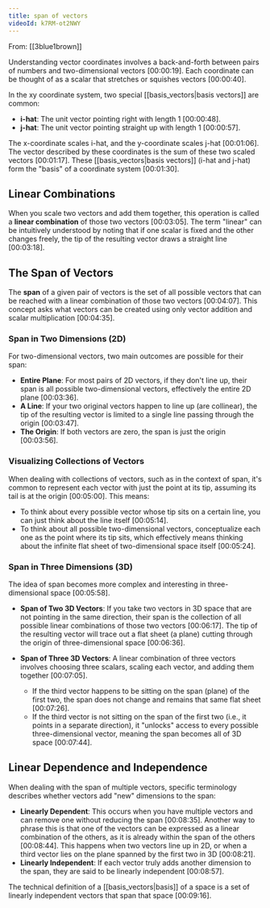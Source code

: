 ```yaml
---
title: span of vectors
videoId: k7RM-ot2NWY
---
```


From: [[3blue1brown]] <br/> 

Understanding vector coordinates involves a back-and-forth between pairs of numbers and two-dimensional vectors <a class="yt-timestamp" data-t="00:00:19">[00:00:19]</a>. Each coordinate can be thought of as a scalar that stretches or squishes vectors <a class="yt-timestamp" data-t="00:00:40">[00:00:40]</a>.

In the xy coordinate system, two special [[basis_vectors|basis vectors]] are common:
*   **i-hat**: The unit vector pointing right with length 1 <a class="yt-timestamp" data-t="00:00:48">[00:00:48]</a>.
*   **j-hat**: The unit vector pointing straight up with length 1 <a class="yt-timestamp" data-t="00:00:57">[00:00:57]</a>.

The x-coordinate scales i-hat, and the y-coordinate scales j-hat <a class="yt-timestamp" data-t="00:01:06">[00:01:06]</a>. The vector described by these coordinates is the sum of these two scaled vectors <a class="yt-timestamp" data-t="00:01:17">[00:01:17]</a>. These [[basis_vectors|basis vectors]] (i-hat and j-hat) form the "basis" of a coordinate system <a class="yt-timestamp" data-t="00:01:30">[00:01:30]</a>.

## Linear Combinations

When you scale two vectors and add them together, this operation is called a **linear combination** of those two vectors <a class="yt-timestamp" data-t="00:03:05">[00:03:05]</a>. The term "linear" can be intuitively understood by noting that if one scalar is fixed and the other changes freely, the tip of the resulting vector draws a straight line <a class="yt-timestamp" data-t="00:03:18">[00:03:18]</a>.

## The Span of Vectors

The **span** of a given pair of vectors is the set of all possible vectors that can be reached with a linear combination of those two vectors <a class="yt-timestamp" data-t="00:04:07">[00:04:07]</a>. This concept asks what vectors can be created using only vector addition and scalar multiplication <a class="yt-timestamp" data-t="00:04:35">[00:04:35]</a>.

### Span in Two Dimensions (2D)

For two-dimensional vectors, two main outcomes are possible for their span:
*   **Entire Plane**: For most pairs of 2D vectors, if they don't line up, their span is all possible two-dimensional vectors, effectively the entire 2D plane <a class="yt-timestamp" data-t="00:03:36">[00:03:36]</a>.
*   **A Line**: If your two original vectors happen to line up (are collinear), the tip of the resulting vector is limited to a single line passing through the origin <a class="yt-timestamp" data-t="00:03:47">[00:03:47]</a>.
*   **The Origin**: If both vectors are zero, the span is just the origin <a class="yt-timestamp" data-t="00:03:56">[00:03:56]</a>.

### Visualizing Collections of Vectors

When dealing with collections of vectors, such as in the context of span, it's common to represent each vector with just the point at its tip, assuming its tail is at the origin <a class="yt-timestamp" data-t="00:05:00">[00:05:00]</a>. This means:
*   To think about every possible vector whose tip sits on a certain line, you can just think about the line itself <a class="yt-timestamp" data-t="00:05:14">[00:05:14]</a>.
*   To think about all possible two-dimensional vectors, conceptualize each one as the point where its tip sits, which effectively means thinking about the infinite flat sheet of two-dimensional space itself <a class="yt-timestamp" data-t="00:05:24">[00:05:24]</a>.

### Span in Three Dimensions (3D)

The idea of span becomes more complex and interesting in three-dimensional space <a class="yt-timestamp" data-t="00:05:58">[00:05:58]</a>.

*   **Span of Two 3D Vectors**: If you take two vectors in 3D space that are not pointing in the same direction, their span is the collection of all possible linear combinations of those two vectors <a class="yt-timestamp" data-t="00:06:17">[00:06:17]</a>. The tip of the resulting vector will trace out a flat sheet (a plane) cutting through the origin of three-dimensional space <a class="yt-timestamp" data-t="00:06:36">[00:06:36]</a>.

*   **Span of Three 3D Vectors**: A linear combination of three vectors involves choosing three scalars, scaling each vector, and adding them together <a class="yt-timestamp" data-t="00:07:05">[00:07:05]</a>.
    *   If the third vector happens to be sitting on the span (plane) of the first two, the span does not change and remains that same flat sheet <a class="yt-timestamp" data-t="00:07:26">[00:07:26]</a>.
    *   If the third vector is not sitting on the span of the first two (i.e., it points in a separate direction), it "unlocks" access to every possible three-dimensional vector, meaning the span becomes all of 3D space <a class="yt-timestamp" data-t="00:07:44">[00:07:44]</a>.

## Linear Dependence and Independence

When dealing with the span of multiple vectors, specific terminology describes whether vectors add "new" dimensions to the span:

*   **Linearly Dependent**: This occurs when you have multiple vectors and can remove one without reducing the span <a class="yt-timestamp" data-t="00:08:35">[00:08:35]</a>. Another way to phrase this is that one of the vectors can be expressed as a linear combination of the others, as it is already within the span of the others <a class="yt-timestamp" data-t="00:08:44">[00:08:44]</a>. This happens when two vectors line up in 2D, or when a third vector lies on the plane spanned by the first two in 3D <a class="yt-timestamp" data-t="00:08:21">[00:08:21]</a>.
*   **Linearly Independent**: If each vector truly adds another dimension to the span, they are said to be linearly independent <a class="yt-timestamp" data-t="00:08:57">[00:08:57]</a>.

The technical definition of a [[basis_vectors|basis]] of a space is a set of linearly independent vectors that span that space <a class="yt-timestamp" data-t="00:09:16">[00:09:16]</a>.